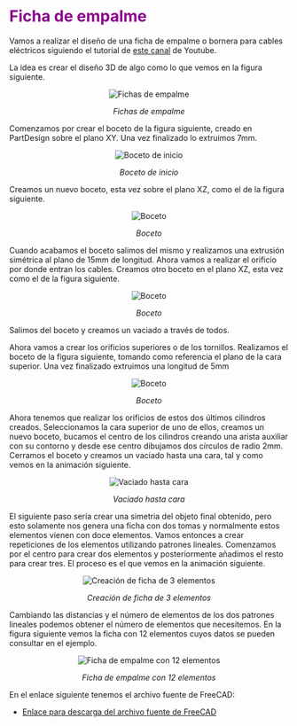 # <FONT COLOR=#8B008B>Ficha de empalme</font>
Vamos a realizar el diseño de una ficha de empalme o bornera para cables eléctricos siguiendo el tutorial de [este canal](https://www.youtube.com/@FreeCADdesign/featured) de Youtube.

La idea es crear el diseño 3D de algo como lo que vemos en la figura siguiente.

<center>

![Fichas de empalme](../img/ejemplos/bornera/bor1.png)

*Fichas de empalme*

</center>

Comenzamos por crear el boceto de la figura siguiente, creado en PartDesign sobre el plano XY. Una vez finalizado lo extruimos 7mm.

<center>

![Boceto de inicio](../img/ejemplos/bornera/bor2.png)

*Boceto de inicio*

</center>

Creamos un nuevo boceto, esta vez sobre el plano XZ, como el de la figura siguiente.

<center>

![Boceto](../img/ejemplos/bornera/bor3.png)

*Boceto*

</center>

Cuando acabamos el boceto salimos del mismo y realizamos una extrusión simétrica al plano de 15mm de longitud. Ahora vamos a realizar el orificio por donde entran los cables. Creamos otro boceto en el plano XZ, esta vez como el de la figura siguiente.

<center>

![Boceto](../img/ejemplos/bornera/bor4.png)

*Boceto*

</center>

Salimos del boceto y creamos un vaciado a través de todos.

Ahora vamos a crear los orificios superiores o de los tornillos. Realizamos el boceto de la figura siguiente, tomando como referencia el plano de la cara superior. Una vez finalizado extruimos una longitud de 5mm

<center>

![Boceto](../img/ejemplos/bornera/bor5.png)

*Boceto*

</center>

Ahora tenemos que realizar los orificios de estos dos últimos cilindros creados. Seleccionamos la cara superior de uno de ellos, creamos un nuevo boceto, bucamos el centro de los cilindros creando una arista auxiliar con su contorno y desde ese centro dibujamos dos círculos de radio 2mm. Cerramos el boceto y creamos un vaciado hasta una cara, tal y como vemos en la animación siguiente.

<center>

![Vaciado hasta cara](../img/ejemplos/bornera/bor6.gif)

*Vaciado hasta cara*

</center>

El siguiente paso sería crear una simetria del objeto final obtenido, pero esto solamente nos genera una ficha con dos tomas y normalmente estos elementos vienen con doce elementos. Vamos entonces a crear repeticiones de los elementos utilizando patrones lineales. Comenzamos por el centro para crear dos elementos y posteriormente añadimos el resto para crear tres. El proceso es el que vemos en la animación siguiente.

<center>

![Creación de ficha de 3 elementos](../img/ejemplos/bornera/bor7.gif)

*Creación de ficha de 3 elementos*

</center>

Cambiando las distancias y el número de elementos de los dos patrones lineales podemos obtener el número de elementos que necesitemos. En la figura siguiente vemos la ficha con 12 elementos cuyos datos se pueden consultar en el ejemplo.

<center>

![Ficha de empalme con 12 elementos](../img/ejemplos/bornera/bor8.png)

*Ficha de empalme con 12 elementos*

</center>

En el enlace siguiente tenemos el archivo fuente de FreeCAD:

* [Enlace para descarga del archivo fuente de FreeCAD](../img/designs/bornera/bornera.FCStd)
